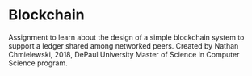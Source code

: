 # Blockchain
Assignment to learn about the design of a simple blockchain system to support a ledger shared among networked peers.
Created by Nathan Chmielewski, 2018, DePaul University Master of Science in Computer Science program.
